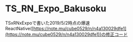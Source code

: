 # TS_RN_Expo_Bakusoku
TSxRNxExpoで書いた2019/5/2時点の爆速ReactNative([https://note.mu/cube0529/n/n4a130029dfe1](https://note.mu/cube0529/n/n4a130029dfe1))の修正コード
